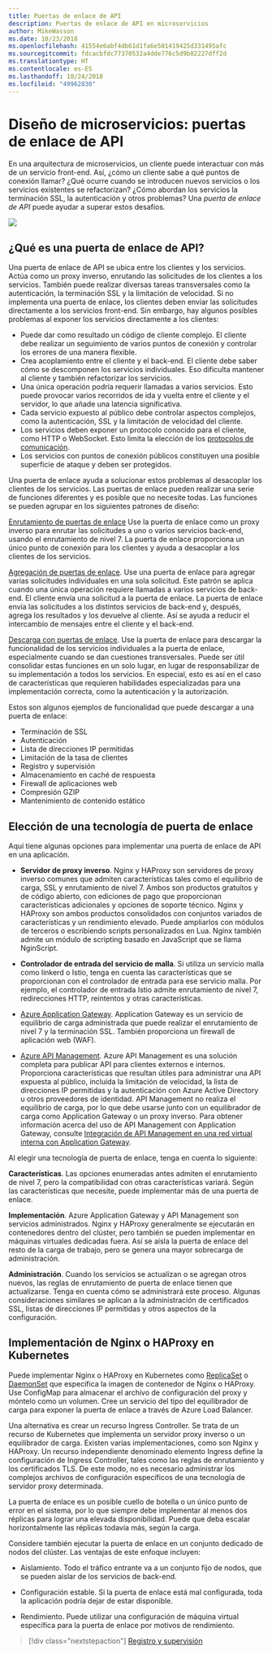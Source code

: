 ```yaml
---
title: Puertas de enlace de API
description: Puertas de enlace de API en microservicios
author: MikeWasson
ms.date: 10/23/2018
ms.openlocfilehash: 41554e6abf4db61d1fa6e501419425d331495afc
ms.sourcegitcommit: fdcacbfdc77370532a4dde776c5d9b82227dff2d
ms.translationtype: HT
ms.contentlocale: es-ES
ms.lasthandoff: 10/24/2018
ms.locfileid: "49962830"
---
```

# <a name="designing-microservices-api-gateways"></a>Diseño de microservicios: puertas de enlace de API

En una arquitectura de microservicios, un cliente puede interactuar con más de un servicio front-end. Así, ¿cómo un cliente sabe a qué puntos de conexión llamar? ¿Qué ocurre cuando se introducen nuevos servicios o los servicios existentes se refactorizan? ¿Cómo abordan los servicios la terminación SSL, la autenticación y otros problemas? Una *puerta de enlace de API* puede ayudar a superar estos desafíos. 

![](./images/gateway.png)

## <a name="what-is-an-api-gateway"></a>¿Qué es una puerta de enlace de API?

Una puerta de enlace de API se ubica entre los clientes y los servicios. Actúa como un proxy inverso, enrutando las solicitudes de los clientes a los servicios. También puede realizar diversas tareas transversales como la autenticación, la terminación SSL y la limitación de velocidad. Si no implementa una puerta de enlace, los clientes deben enviar las solicitudes directamente a los servicios front-end. Sin embargo, hay algunos posibles problemas al exponer los servicios directamente a los clientes:

- Puede dar como resultado un código de cliente complejo. El cliente debe realizar un seguimiento de varios puntos de conexión y controlar los errores de una manera flexible. 
- Crea acoplamiento entre el cliente y el back-end. El cliente debe saber cómo se descomponen los servicios individuales. Eso dificulta mantener al cliente y también refactorizar los servicios.
- Una única operación podría requerir llamadas a varios servicios. Esto puede provocar varios recorridos de ida y vuelta entre el cliente y el servidor, lo que añade una latencia significativa. 
- Cada servicio expuesto al público debe controlar aspectos complejos, como la autenticación, SSL y la limitación de velocidad del cliente. 
- Los servicios deben exponer un protocolo conocido para el cliente, como HTTP o WebSocket. Esto limita la elección de los [protocolos de comunicación](./interservice-communication.md). 
- Los servicios con puntos de conexión públicos constituyen una posible superficie de ataque y deben ser protegidos.

Una puerta de enlace ayuda a solucionar estos problemas al desacoplar los clientes de los servicios. Las puertas de enlace pueden realizar una serie de funciones diferentes y es posible que no necesite todas. Las funciones se pueden agrupar en los siguientes patrones de diseño:

[Enrutamiento de puertas de enlace](../patterns/gateway-routing.md) Use la puerta de enlace como un proxy inverso para enrutar las solicitudes a uno o varios servicios back-end, usando el enrutamiento de nivel 7. La puerta de enlace proporciona un único punto de conexión para los clientes y ayuda a desacoplar a los clientes de los servicios. 

[Agregación de puertas de enlace](../patterns/gateway-aggregation.md). Use una puerta de enlace para agregar varias solicitudes individuales en una sola solicitud. Este patrón se aplica cuando una única operación requiere llamadas a varios servicios de back-end. El cliente envía una solicitud a la puerta de enlace. La puerta de enlace envía las solicitudes a los distintos servicios de back-end y, después, agrega los resultados y los devuelve al cliente. Así se ayuda a reducir el intercambio de mensajes entre el cliente y el back-end. 

[Descarga con puertas de enlace](../patterns/gateway-offloading.md). Use la puerta de enlace para descargar la funcionalidad de los servicios individuales a la puerta de enlace, especialmente cuando se dan cuestiones transversales. Puede ser útil consolidar estas funciones en un solo lugar, en lugar de responsabilizar de su implementación a todos los servicios. En especial, esto es así en el caso de características que requieren habilidades especializadas para una implementación correcta, como la autenticación y la autorización. 

Estos son algunos ejemplos de funcionalidad que puede descargar a una puerta de enlace:

- Terminación de SSL
- Autenticación
- Lista de direcciones IP permitidas
- Limitación de la tasa de clientes
- Registro y supervisión
- Almacenamiento en caché de respuesta
- Firewall de aplicaciones web
- Compresión GZIP
- Mantenimiento de contenido estático

## <a name="choosing-a-gateway-technology"></a>Elección de una tecnología de puerta de enlace

Aquí tiene algunas opciones para implementar una puerta de enlace de API en una aplicación.

- **Servidor de proxy inverso**. Nginx y HAProxy son servidores de proxy inverso comunes que admiten características tales como el equilibrio de carga, SSL y enrutamiento de nivel 7. Ambos son productos gratuitos y de código abierto, con ediciones de pago que proporcionan características adicionales y opciones de soporte técnico. Nginx y HAProxy son ambos productos consolidados con conjuntos variados de características y un rendimiento elevado. Puede ampliarlos con módulos de terceros o escribiendo scripts personalizados en Lua. Nginx también admite un módulo de scripting basado en JavaScript que se llama NginScript.

- **Controlador de entrada del servicio de malla**. Si utiliza un servicio malla como linkerd o Istio, tenga en cuenta las características que se proporcionan con el controlador de entrada para ese servicio malla. Por ejemplo, el controlador de entrada Istio admite enrutamiento de nivel 7, redirecciones HTTP, reintentos y otras características. 

- [Azure Application Gateway](/azure/application-gateway/). Application Gateway es un servicio de equilibrio de carga administrada que puede realizar el enrutamiento de nivel 7 y la terminación SSL. También proporciona un firewall de aplicación web (WAF).

- [Azure API Management](/azure/api-management/). Azure API Management es una solución completa para publicar API para clientes externos e internos. Proporciona características que resultan útiles para administrar una API expuesta al público, incluida la limitación de velocidad, la lista de direcciones IP permitidas y la autenticación con Azure Active Directory u otros proveedores de identidad. API Management no realiza el equilibrio de carga, por lo que debe usarse junto con un equilibrador de carga como Application Gateway o un proxy inverso. Para obtener información acerca del uso de API Management con Application Gateway, consulte [Integración de API Management en una red virtual interna con Application Gateway](/azure/api-management/api-management-howto-integrate-internal-vnet-appgateway).

Al elegir una tecnología de puerta de enlace, tenga en cuenta lo siguiente:

**Características**. Las opciones enumeradas antes admiten el enrutamiento de nivel 7, pero la compatibilidad con otras características variará. Según las características que necesite, puede implementar más de una puerta de enlace. 

**Implementación**. Azure Application Gateway y API Management son servicios administrados. Nginx y HAProxy generalmente se ejecutarán en contenedores dentro del clúster, pero también se pueden implementar en máquinas virtuales dedicadas fuera. Así se aísla la puerta de enlace del resto de la carga de trabajo, pero se genera una mayor sobrecarga de administración.

**Administración**. Cuando los servicios se actualizan o se agregan otros nuevos, las reglas de enrutamiento de puerta de enlace tienen que actualizarse. Tenga en cuenta cómo se administrará este proceso. Algunas consideraciones similares se aplican a la administración de certificados SSL, listas de direcciones IP permitidas y otros aspectos de la configuración.

## <a name="deploying-nginx-or-haproxy-to-kubernetes"></a>Implementación de Nginx o HAProxy en Kubernetes

Puede implementar Nginx o HAProxy en Kubernetes como [ReplicaSet](https://kubernetes.io/docs/concepts/workloads/controllers/replicaset/) o [DaemonSet](https://kubernetes.io/docs/concepts/workloads/controllers/daemonset/) que especifica la imagen de contenedor de Nginx o HAProxy. Use ConfigMap para almacenar el archivo de configuración del proxy y móntelo como un volumen. Cree un servicio del tipo del equilibrador de carga para exponer la puerta de enlace a través de Azure Load Balancer. 

Una alternativa es crear un recurso Ingress Controller. Se trata de un recurso de Kubernetes que implementa un servidor proxy inverso o un equilibrador de carga. Existen varias implementaciones, como son Nginx y HAProxy. Un recurso independiente denominado elemento Ingress define la configuración de Ingress Controller, tales como las reglas de enrutamiento y los certificados TLS. De este modo, no es necesario administrar los complejos archivos de configuración específicos de una tecnología de servidor proxy determinada.

La puerta de enlace es un posible cuello de botella o un único punto de error en el sistema, por lo que siempre debe implementar al menos dos réplicas para lograr una elevada disponibilidad. Puede que deba escalar horizontalmente las réplicas todavía más, según la carga. 

Considere también ejecutar la puerta de enlace en un conjunto dedicado de nodos del clúster. Las ventajas de este enfoque incluyen:

- Aislamiento. Todo el tráfico entrante va a un conjunto fijo de nodos, que se pueden aislar de los servicios de back-end.

- Configuración estable. Si la puerta de enlace está mal configurada, toda la aplicación podría dejar de estar disponible. 

- Rendimiento. Puede utilizar una configuración de máquina virtual específica para la puerta de enlace por motivos de rendimiento.

> [!div class="nextstepaction"]
> [Registro y supervisión](./logging-monitoring.md)
